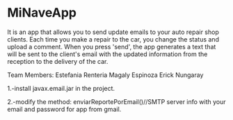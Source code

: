 # MiNaveApp
It is an app that allows you to send update emails to your auto repair shop clients. Each time you make a repair to the car, you change the status and upload a comment. When you press 'send', the app generates a text that will be sent to the client's email with the updated information from the reception to the delivery of the car.

Team Members:
Estefania Renteria
Magaly Espinoza
Erick Nungaray


1.-install javax.email.jar in the project.

2.-modify the method: enviarReportePorEmail()//SMTP server info with your email and password for app from gmail.
